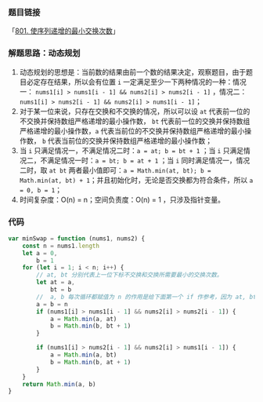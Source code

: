 ### 题目链接

「[801. 使序列递增的最小交换次数](https://leetcode.cn/problems/minimum-swaps-to-make-sequences-increasing/)」

### 解题思路：动态规划

1. 动态规划的思想是：当前数的结果由前一个数的结果决定，观察题目，由于题目必定存在结果，所以会有位置 `i` 一定满足至少一下两种情况的一种：情况一： `nums1[i] > nums1[i - 1] && nums2[i] > nums2[i - 1]` ，情况二：`nums1[i] > nums2[i - 1] && nums2[i] > nums1[i - 1]`；
2. 对于某一位来说，只存在交换和不交换的情况，所以可以设 `at` 代表前一位的不交换并保持数组严格递增的最小操作数， `bt` 代表前一位的交换并保持数组严格递增的最小操作数，`a` 代表当前位的不交换并保持数组严格递增的最小操作数， `b` 代表当前位的交换并保持数组严格递增的最小操作数；
3. 当 `i` 只满足情况一，不满足情况二时：`a = at; b = bt + 1` ；当 `i` 只满足情况二，不满足情况一时：`a = bt; b = at + 1` ；当 `i` 同时满足情况一，情况二时，取 `at bt` 两者最小值即可：`a = Math.min(at, bt); b = Math.min(at, bt) + 1`；并且初始化时，无论是否交换都为符合条件，所以 `a = 0, b = 1`；
4. 时间复杂度：O(n) = n；空间负责度：O(n) = 1 ，只涉及指针变量。

### 代码

```js
var minSwap = function (nums1, nums2) {
	const n = nums1.length
	let a = 0,
		b = 1
	for (let i = 1; i < n; i++) {
		// at, bt 分别代表上一位下标不交换和交换所需要最小的交换次数。
		let at = a,
			bt = b
		//  a, b 每次循环都赋值为 n 的作用是给下面第一个 if 作参考，因为 at, bt 不可能超过 n
		a = b = n
		if (nums1[i] > nums1[i - 1] && nums2[i] > nums2[i - 1]) {
			a = Math.min(a, at)
			b = Math.min(b, bt + 1)
		}

		if (nums1[i] > nums2[i - 1] && nums2[i] > nums1[i - 1]) {
			a = Math.min(a, bt)
			b = Math.min(b, at + 1)
		}
	}
	return Math.min(a, b)
}
```

